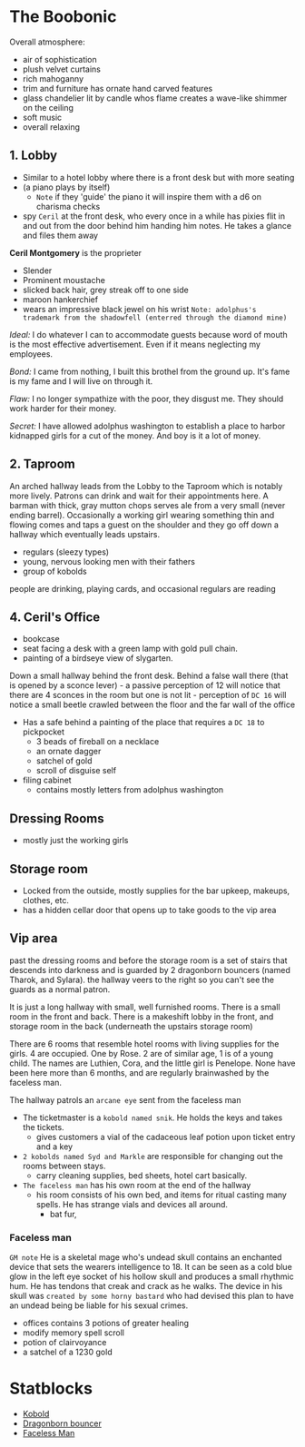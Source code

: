 # The Boobonic

Overall atmosphere:
- air of sophistication
- plush velvet curtains
- rich mahoganny
- trim and furniture has ornate hand carved features
- glass chandelier lit by candle whos flame creates a wave-like shimmer on the ceiling
- soft music
- overall relaxing

## 1. Lobby

- Similar to a hotel lobby where there is a front desk but with more seating
- (a piano plays by itself)
    - `Note` if they 'guide' the piano it will inspire them with a d6 on charisma checks
- spy `Ceril` at the front desk, who every once in a while has pixies flit in and out from the door behind him handing him notes. He takes a glance and files them away



**Ceril Montgomery** is the proprieter
- Slender
- Prominent moustache
- slicked back hair, grey streak off to one side
- maroon hankerchief 
- wears an impressive black jewel on his wrist `Note: adolphus's trademark from the shadowfell (enterred through the diamond mine)`

*Ideal:* I do whatever I can to accommodate guests because word of mouth is the most effective advertisement. Even if it means neglecting my employees.

*Bond:* I came from nothing, I built this brothel from the ground up. It's fame is my fame and I will live on through it.

*Flaw:* I no longer sympathize with the poor, they disgust me. They should work harder for their money.

*Secret:* I have allowed adolphus washington to establish a place to harbor kidnapped girls for a cut of the money. And boy is it a lot of money.

## 2. Taproom

An arched hallway leads from the Lobby to the Taproom which is notably more lively. Patrons can drink and wait for their appointments here. A barman with thick, gray mutton chops serves ale from a very small (never ending barrel). Occasionally a working girl wearing something thin and flowing comes and taps a guest on the shoulder and they go off down a hallway which eventually leads upstairs.

- regulars (sleezy types)
- young, nervous looking men with their fathers
- group of kobolds

people are drinking, playing cards, and occasional regulars are reading

## 4. Ceril's Office

- bookcase
- seat facing a desk with a green lamp with gold pull chain.
- painting of a birdseye view of slygarten.

Down a small hallway behind the front desk. Behind a false wall there (that is opened by a sconce lever)
    - a passive perception of 12 will notice that there are 4 sconces in the room but one is not lit
    - perception of `DC 16` will notice a small beetle crawled between the floor and the far wall of the office

- Has a safe behind a painting of the place that requires a `DC 18` to pickpocket
    - 3 beads of fireball on a necklace
    - an ornate dagger
    - satchel of gold
    - scroll of disguise self
- filing cabinet
    - contains mostly letters from adolphus washington

## Dressing Rooms

- mostly just the working girls

## Storage room

- Locked from the outside, mostly supplies for the bar upkeep, makeups, clothes, etc.
- has a hidden cellar door that opens up to take goods to the vip area

## Vip area

past the dressing rooms and before the storage room is a set of stairs that descends into darkness and is guarded by 2 dragonborn bouncers (named Tharok, and Sylara). the hallway veers to the right so you can't see the guards as a normal patron.

It is just a long hallway with small, well furnished rooms. There is a small room in the front and back. There is a makeshift lobby in the front, and storage room in the back (underneath the upstairs storage room)

There are 6 rooms that resemble hotel rooms with living supplies for the girls. 4 are occupied. One by Rose. 2 are of similar age, 1 is of a young child. The names are Luthien, Cora, and the little girl is Penelope. None have been here more than 6 months, and are regularly brainwashed by the faceless man.

The hallway patrols an `arcane eye` sent from the faceless man

- The ticketmaster is a `kobold named snik`. He holds the keys and takes the tickets.
    - gives customers a vial of the cadaceous leaf potion upon ticket entry and a key
- `2 kobolds named Syd and Markle` are responsible for changing out the rooms between stays.
    - carry cleaning supplies, bed sheets, hotel cart basically.
- `The faceless man` has his own room at the end of the hallway
    - his room consists of his own bed, and items for ritual casting many spells. He has strange vials and devices all around.
        - bat fur,

### Faceless man

`GM note` He is a skeletal mage who's undead skull contains an enchanted device that sets the wearers intelligence to 18. It can be seen as a cold blue glow in the left eye socket of his hollow skull and produces a small rhythmic hum. He has tendons that creak and crack as he walks. The device in his skull was `created by some horny bastard` who had devised this plan to have an undead being be liable for his sexual crimes.

- offices contains 3 potions of greater healing
- modify memory spell scroll
- potion of clairvoyance
- a satchel of a 1230 gold

# Statblocks

- [Kobold](/Nightmare%20and%20the%20Nexus/StatBlocks/Kobold.md)
- [Dragonborn bouncer](/Nightmare%20and%20the%20Nexus/StatBlocks/DragonBorn_Bouncer.md)
- [Faceless Man](/Nightmare%20and%20the%20Nexus/StatBlocks/Faceless_Man.md)